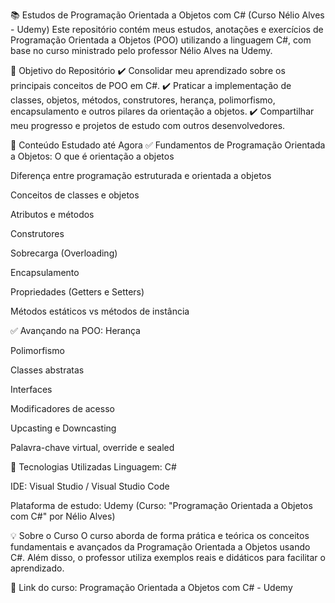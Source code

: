 📚 Estudos de Programação Orientada a Objetos com C# (Curso Nélio Alves - Udemy)
Este repositório contém meus estudos, anotações e exercícios de Programação Orientada a Objetos (POO) utilizando a linguagem C#, com base no curso ministrado pelo professor Nélio Alves na Udemy.

🎯 Objetivo do Repositório
✔️ Consolidar meu aprendizado sobre os principais conceitos de POO em C#.
✔️ Praticar a implementação de classes, objetos, métodos, construtores, herança, polimorfismo, encapsulamento e outros pilares da orientação a objetos.
✔️ Compartilhar meu progresso e projetos de estudo com outros desenvolvedores.

📌 Conteúdo Estudado até Agora
✅ Fundamentos de Programação Orientada a Objetos:
O que é orientação a objetos

Diferença entre programação estruturada e orientada a objetos

Conceitos de classes e objetos

Atributos e métodos

Construtores

Sobrecarga (Overloading)

Encapsulamento

Propriedades (Getters e Setters)

Métodos estáticos vs métodos de instância

✅ Avançando na POO:
Herança

Polimorfismo

Classes abstratas

Interfaces

Modificadores de acesso

Upcasting e Downcasting

Palavra-chave virtual, override e sealed

🚀 Tecnologias Utilizadas
Linguagem: C#

IDE: Visual Studio / Visual Studio Code

Plataforma de estudo: Udemy (Curso: "Programação Orientada a Objetos com C#" por Nélio Alves)

💡 Sobre o Curso
O curso aborda de forma prática e teórica os conceitos fundamentais e avançados da Programação Orientada a Objetos usando C#. Além disso, o professor utiliza exemplos reais e didáticos para facilitar o aprendizado.

📎 Link do curso: Programação Orientada a Objetos com C# - Udemy
